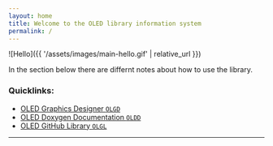 ```yaml
---
layout: home
title: Welcome to the OLED library information system
permalink: /
---
```


![Hello]({{ '/assets/images/main-hello.gif' | relative_url }})

In the section below there are differnt notes about how to use the library.

### Quicklinks:

- [OLED Graphics Designer `OLGD`](https://0x007e.github.io/oled-designer/)
- [OLED Doxygen Documentation `OLDD`](https://0x007e.github.io/oled/doxygen/)
- [OLED GitHub Library `OLGL`](https://github.com/0x007e/oled/)

---